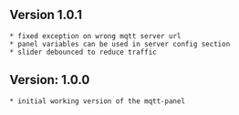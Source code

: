 ## Version 1.0.1
    * fixed exception on wrong mqtt server url
    * panel variables can be used in server config section
    * slider debounced to reduce traffic

## Version: 1.0.0
    * initial working version of the mqtt-panel
    

